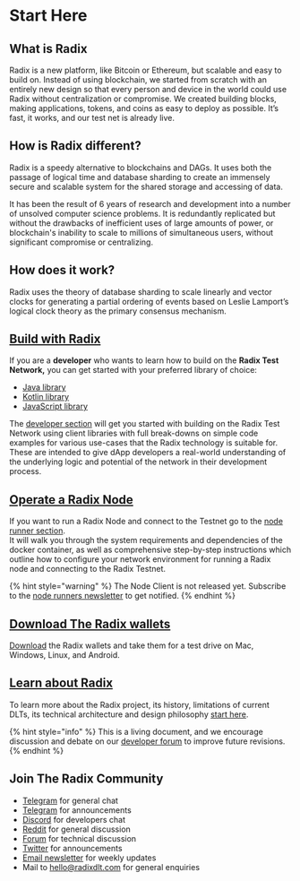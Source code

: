 # Start Here

## **What is Radix**

Radix is a new platform, like Bitcoin or Ethereum, but scalable and easy to build on. Instead of using blockchain, we started from scratch with an entirely new design so that every person and device in the world could use Radix without centralization or compromise. We created building blocks, making applications, tokens, and coins as easy to deploy as possible. It’s fast, it works, and our test net is already live.

## **How is Radix different?**

Radix is a speedy alternative to blockchains and DAGs. It uses both the passage of logical time and database sharding to create an immensely secure and scalable system for the shared storage and accessing of data.

It has been the result of 6 years of research and development into a number of unsolved computer science problems. It is redundantly replicated but without the drawbacks of inefficient uses of large amounts of power, or blockchain's inability to scale to millions of simultaneous users, without significant compromise or centralizing.

## How does it work?

Radix uses the theory of database sharding to scale linearly and vector clocks for generating a partial ordering of events based on Leslie Lamport’s logical clock theory as the primary consensus mechanism. 

## [Build with Radix](develop/network/live-platform-overview.md)

If you are a **developer** who wants to learn how to build on the **Radix Test Network,** you can get started with your preferred library of choice:

* [Java library](develop/java-client-library-guide/)
* [Kotlin library](develop/kotlin-client-library-guide/)
* [JavaScript library](develop/javascript-client-library-guide/quick-start.md)

The [developer section](develop/network/live-platform-overview.md) will get you started with building on the Radix Test Network using client libraries with full break-downs on simple code examples for various use-cases that the Radix technology is suitable for. These are intended to give dApp developers a real-world understanding of the underlying logic and potential of the network in their development process.

## [Operate a Radix Node](node-runners/start/)

If you want to run a Radix Node and connect to the Testnet go to the [node runner section](node-runners/start/).  
It will walk you through the system requirements and dependencies of the docker container, as well as comprehensive step-by-step instructions which outline how to configure your network environment for running a Radix node and connecting to the Radix Testnet. 

{% hint style="warning" %}
The Node Client is not released yet. Subscribe to the [node runners newsletter](https://radixdlt.typeform.com/to/TGOduF) to get notified.
{% endhint %}

## [Download The Radix wallets](https://www.radixdlt.com/wallet)

[Download](https://www.radixdlt.com/wallet) the Radix wallets and take them for a test drive on Mac, Windows, Linux, and Android.

## [Learn about Radix](learn/platform/)

To learn more about the Radix project, its history, limitations of current DLTs, its technical architecture and design philosophy [start here](learn/platform/).

{% hint style="info" %}
This is a living document, and we encourage discussion and debate on our [developer forum](https://forum.radixdlt.com/c/site-feedback) to improve future revisions.
{% endhint %}

## Join The Radix Community <a id="join-the-radix-community"></a>

* [Telegram](https://t.me/radix_dlt) for general chat
* [Telegram](https://t.me/RadixAnnouncements) for announcements
* ​[Discord](https://discord.gg/7Q7HSZZ) for developers chat
* ​[Reddit](https://reddit.com/r/radix) for general discussion
* [Forum](https://forum.radixdlt.com) for technical discussion
* ​[Twitter](https://twitter.com/radixdlt) for announcements
* ​[Email newsletter](https://radixdlt.typeform.com/to/nyKvMV) for weekly updates
* Mail to [hello@radixdlt.com](mailto:info@radixdlt.com) for general enquiries



